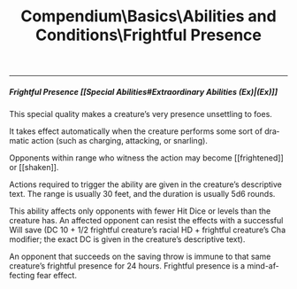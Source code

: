 ﻿---
lang: en
aliases: [Frightful Presence]
title: Compendium\Basics\Abilities and Conditions\Frightful Presence
tag: Abilities
---

---
##### Frightful Presence [[Special Abilities#Extraordinary Abilities (Ex)|(Ex)]]

This special quality makes a creature’s very presence unsettling to foes. 

It takes effect automatically when the creature performs some sort of dramatic action (such as charging, attacking, or snarling). 

Opponents within range who witness the action may become [[frightened]] or [[shaken]]. 

Actions required to trigger the ability are given in the creature’s descriptive text. The range is usually 30 feet, and the duration is usually 5d6 rounds. 

This ability affects only opponents with fewer Hit Dice or levels than the creature has. An affected opponent can resist the effects with a successful Will save (DC 10 + 1/2 frightful creature’s racial HD + frightful creature’s Cha modifier; the exact DC is given in the creature’s descriptive text). 

An opponent that succeeds on the saving throw is immune to that same creature’s frightful presence for 24 hours. Frightful presence is a mind-affecting fear effect.

<br><br>
---
